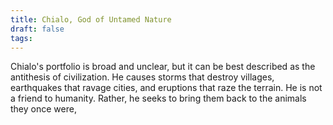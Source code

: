 ```yaml
---
title: Chialo, God of Untamed Nature
draft: false
tags:
---
```

Chialo's portfolio is broad and unclear, but it can be best described as the antithesis of civilization. He causes storms that destroy villages, earthquakes that ravage cities, and eruptions that raze the terrain. He is not a friend to humanity. Rather, he seeks to bring them back to the animals they once were, 